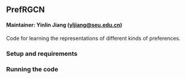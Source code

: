## PrefRGCN

#### Maintainer: Yinlin Jiang (yljiang@seu.edu.cn)
Code for learning the representations of different kinds of preferences.


### Setup and requirements


### Running the code


